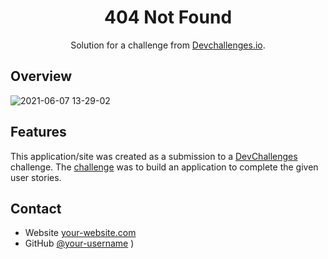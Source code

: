 <!-- Please update value in the {}  -->

<h1 align="center">404 Not Found</h1>

<div align="center">
   Solution for a challenge from  <a href="http://devchallenges.io" target="_blank">Devchallenges.io</a>.
</div>

<!-- OVERVIEW -->

## Overview
![2021-06-07 13-29-02](https://user-images.githubusercontent.com/80013958/121057053-3fd65e00-c795-11eb-9d38-33002cd72772.gif)


## Features

<!-- List the features of your application or follow the template. Don't share the figma file here :) -->

This application/site was created as a submission to a [DevChallenges](https://devchallenges.io/challenges) challenge. The [challenge](https://devchallenges.io/challenges/wBunSb7FPrIepJZAg0sY) was to build an application to complete the given user stories.

## Contact

- Website [your-website.com](https://www.linkedin.com/in/leanquiroga95/)
- GitHub [@your-username](https://github.com/KillaxxX)
)
